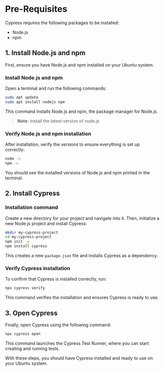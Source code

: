 
# Pre-Requisites

Cypress requires the following packages to be installed:

-   Node.js
-   npm

## 1. Install Node.js and npm

First, ensure you have Node.js and npm installed on your Ubuntu system.

### Install Node.js and npm

Open a terminal and run the following commands:

```bash
sudo apt update
sudo apt install nodejs npm
``` 

This command installs Node.js and npm, the package manager for Node.js.
>**Note**: Install the latest version of node.js 

### Verify Node.js and npm installation

After installation, verify the versions to ensure everything is set up correctly:

```bash
node -v
npm -v
```

You should see the installed versions of Node.js and npm printed in the terminal.

## 2. Install Cypress

### Installation command

Create a new directory for your project and navigate into it. Then, initialize a new Node.js project and install Cypress:

```bash
mkdir my-cypress-project
cd my-cypress-project
npm init -y
npm install cypress
```

This creates a new `package.json` file and installs Cypress as a dependency.

### Verify Cypress installation

To confirm that Cypress is installed correctly, run:

```bash
npx cypress verify
```

This command verifies the installation and ensures Cypress is ready to use.

## 3. Open Cypress

Finally, open Cypress using the following command:

```bash
npx cypress open 
```

This command launches the Cypress Test Runner, where you can start creating and running tests.

With these steps, you should have Cypress installed and ready to use on your Ubuntu system.
<!--stackedit_data:
eyJoaXN0b3J5IjpbLTc5OTY0ODAzOCwtMTI2MDg3NjIzNV19
-->